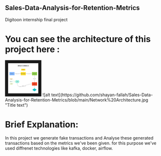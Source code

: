 ## Sales-Data-Analysis-for-Retention-Metrics
Digitoon internship final project

# You can see the architecture of this project here :

<img src="https://github.com/shayan-fallah/Sales-Data-Analysis-for-Retention-Metrics/blob/main/Network%20Architecture.jpg" width="100" height="100" border="10"/>
![alt text](https://github.com/shayan-fallah/Sales-Data-Analysis-for-Retention-Metrics/blob/main/Network%20Architecture.jpg "Title text")

# Brief Explanation:
In this project we generate fake transactions and Analyse these generated transactions based on the metrics we've been given.
for this purpose we've used diffrenet technologies like kafka, docker, airflow.





